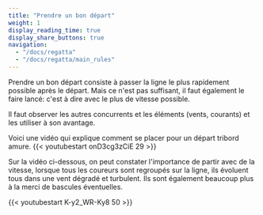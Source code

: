 ```yaml
---
title: "Prendre un bon départ"
weight: 1
display_reading_time: true
display_share_buttons: true
navigation:
  - "/docs/regatta"
  - "/docs/regatta/main_rules"
---
```

Prendre un bon départ consiste à passer la ligne le plus rapidement possible après le départ. Mais ce n'est pas suffisant, il faut également le faire lancé: c'est à dire avec le plus de vitesse possible.

Il faut observer les autres concurrents et les éléments (vents, courants) et les utiliser à son avantage.

Voici une vidéo qui explique comment se placer pour un départ tribord amure.
{{< youtubestart onD3cg3zCiE 29 >}}

Sur la vidéo ci-dessous, on peut constater l'importance de partir avec de la vitesse, lorsque tous les coureurs sont regroupés sur la ligne, ils évoluent tous dans une vent dégradé et turbulent. Ils sont également beaucoup plus à la merci de bascules éventuelles.

{{< youtubestart K-y2_WR-Ky8 50 >}}
